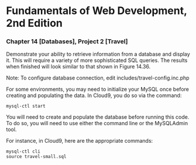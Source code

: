 # Fundamentals of Web Development, 2nd Edition
### Chapter 14 [Databases], Project 2 [Travel]

Demonstrate your ability to retrieve information from a database and display it.
This will require a variety of more sophisticated SQL queries. The results when
finished will look similar to that shown in Figure 14.36.

Note: To configure database connection, edit includes/travel-config.inc.php

For some environments, you may need to initialize your MySQL once before creating and populating the data. In
Cloud9, you do so via the command:
```
mysql-ctl start
```

You will need to create and populate the database before running this code. To do so, you will need to 
use either the command line or the MySQLAdmin tool. 

For instance, in Cloud9, here are the appropriate commands:

```
mysql-ctl cli
source travel-small.sql
```  
